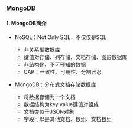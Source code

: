 ### MongoDB

#### 1. MongoDB简介

+ NoSQL：Not Only SQL，不仅仅是SQL
  + 非关系型数据库
  + 键值对存储、列存储、文档存储、图形数据库
  + 非结构化、不可预知的数据
  + CAP：一致性、可用性、分割容忍

+ MongoDB：分布式文档存储数据库
  + 将数据存储为一个文档
  + 数据结构为key:value键值对组成
  + 文档类似于JSON对象
  + 字段可以是其他文档、数组、文档数组